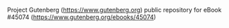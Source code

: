 Project Gutenberg (https://www.gutenberg.org) public repository for eBook #45074 (https://www.gutenberg.org/ebooks/45074)

